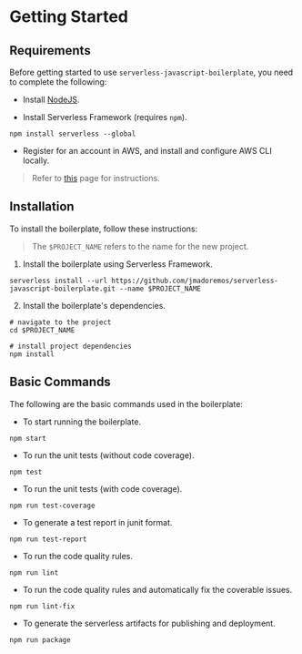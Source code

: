 # Getting Started

## Requirements

Before getting started to use `serverless-javascript-boilerplate`, you need to complete the following:

* Install [NodeJS](https://nodejs.org/en/download/).

* Install Serverless Framework (requires `npm`).

```shell
npm install serverless --global
```

* Register for an account in AWS, and install and configure AWS CLI locally.

> Refer to [this](https://www.serverless.com/framework/docs/providers/aws/guide/credentials/) page for instructions.

## Installation

To install the boilerplate, follow these instructions:

> The `$PROJECT_NAME` refers to the name for the new project.

1. Install the boilerplate using Serverless Framework.

```shell
serverless install --url https://github.com/jmadoremos/serverless-javascript-boilerplate.git --name $PROJECT_NAME
```

2. Install the boilerplate's dependencies.

```shell
# navigate to the project
cd $PROJECT_NAME

# install project dependencies
npm install
```

## Basic Commands

The following are the basic commands used in the boilerplate:

* To start running the boilerplate.

```shell
npm start
```

* To run the unit tests (without code coverage).

```shell
npm test
```

* To run the unit tests (with code coverage).

```shell
npm run test-coverage
```

* To generate a test report in junit format.

```shell
npm run test-report
```

* To run the code quality rules.

```shell
npm run lint
```

* To run the code quality rules and automatically fix the coverable issues.

```shell
npm run lint-fix
```
 * To generate the serverless artifacts for publishing and deployment.

 ```shell
npm run package
 ```
